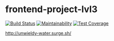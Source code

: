 # frontend-project-lvl3

[![Build Status](https://travis-ci.org/AleksandrSerov/frontend-project-lvl3.svg?branch=master)](https://travis-ci.org/AleksandrSerov/frontend-project-lvl3)
[![Maintainability](https://api.codeclimate.com/v1/badges/f69c6e9f499717acfc42/maintainability)](https://codeclimate.com/github/AleksandrSerov/frontend-project-lvl3/maintainability)
[![Test Coverage](https://api.codeclimate.com/v1/badges/f69c6e9f499717acfc42/test_coverage)](https://codeclimate.com/github/AleksandrSerov/frontend-project-lvl3/test_coverage)

http://unwieldy-water.surge.sh/
